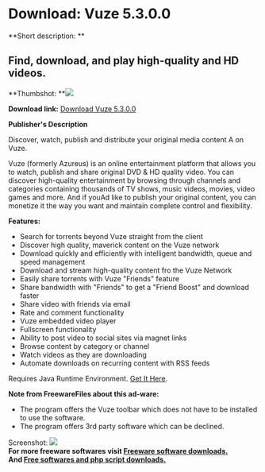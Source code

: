 # Download: Vuze 5.3.0.0

**Short description: **

## Find, download, and play high-quality and HD videos.

  
**Thumbshot: **![](http://www.freewarefiles.com/screenshot/vuze43_md.jpg)   
  
**Download link:** [Download Vuze 5.3.0.0](http://freesoftwares.boysofts.com/Vuze_program_13593.html)  
  

**Publisher's Description**  
  

Discover, watch, publish and distribute your original media content A on Vuze.

Vuze (formerly Azureus) is an online entertainment platform that allows you to
watch, publish and share original DVD & HD quality video. You can discover
high-quality entertainment by browsing through channels and categories
containing thousands of TV shows, music videos, movies, video games and more.
And if youAd like to publish your original content, you can monetize it the
way you want and maintain complete control and flexibility.

**Features:**

  * Search for torrents beyond Vuze straight from the client 
  * Discover high quality, maverick content on the Vuze network 
  * Download quickly and efficiently with intelligent bandwidth, queue and speed management 
  * Download and stream high-quality content fro the Vuze Network 
  * Easily share torrents with Vuze "Friends" feature 
  * Share bandwidth with "Friends" to get a "Friend Boost" and download faster 
  * Share video with friends via email 
  * Rate and comment functionality 
  * Vuze embedded video player 
  * Fullscreen functionality 
  * Ability to post video to social sites via magnet links 
  * Browse content by category or channel 
  * Watch videos as they are downloading 
  * Automate downloads on recurring content with RSS feeds 

Requires Java Runtime Environment. [Get It
Here](http://www.java.com/en/download/manual.jsp).

**Note from FreewareFiles about this ad-ware:**

  * The program offers the Vuze toolbar which does not have to be installed to use the software. 
  * The program offers 3rd party software which can be declined. 

  
  
Screenshot: ![](http://www.freewarefiles.com/screenshot/vuze43.jpg)  
**For more freeware softwares visit [Freeware software downloads.](http://freesoftwares.boysofts.com/)**   
**And [Free softwares and php script downloads.](http://www.boysofts.com/)**

